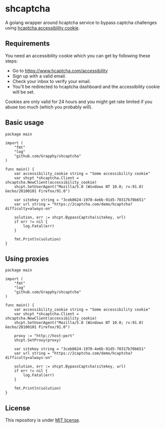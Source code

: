 # shcaptcha
A golang wrapper around hcaptcha service to bypass captcha challenges using [hcaptcha accessibility cookie](https://www.hcaptcha.com/accessibility).

Requirements
------------
You need an accessibility cookie which you can get by following these steps:
- Go to https://www.hcaptcha.com/accessibility
- Sign up with a valid email.
- Check your inbox to verify your email.
- You'll be redirected to hcaptcha dashboard and the accessibility cookie will be set.

Cookies are only valid for 24 hours and you might get rate limited if you abuse too much (which you probably will).

Basic usage
-------

```golang
package main

import (
    "fmt"
    "log"
    "github.com/Grapphy/shcaptcha"
)

func main() {
	var accessibility_cookie string = "Some accessibility cookie"
	var shcpt *shcaptcha.Client = shcaptcha.NewClient(accessibility_cookie)
	shcpt.SetUserAgent("Mozilla/5.0 (Windows NT 10.0; rv:91.0) Gecko/20100101 Firefox/91.0")

	var sitekey string = "3ceb8624-1970-4e6b-91d5-70317b70b651"
	var url string = "https://2captcha.com/demo/hcaptcha?difficulty=always-on"

    solution, err := shcpt.BypassCaptcha(sitekey, url)
    if err != nil {
        log.Fatal(err)
    }
    
    fmt.Println(solution)
}
```

Using proxies
-------------

```golang
package main

import (
    "fmt"
    "log"
    "github.com/Grapphy/shcaptcha"
)

func main() {
	var accessibility_cookie string = "Some accessibility cookie"
	var shcpt *shcaptcha.Client = shcaptcha.NewClient(accessibility_cookie)
	shcpt.SetUserAgent("Mozilla/5.0 (Windows NT 10.0; rv:91.0) Gecko/20100101 Firefox/91.0")
    
    proxy := "http://host:port"
    shcpt.SetProxy(proxy)
    
	var sitekey string = "3ceb8624-1970-4e6b-91d5-70317b70b651"
	var url string = "https://2captcha.com/demo/hcaptcha?difficulty=always-on"
    
    solution, err := shcpt.BypassCaptcha(sitekey, url)
    if err != nil {
        log.Fatal(err)
    }
    
    fmt.Println(solution)
}
```

License
-------
This repository is under [MIT license](https://mit-license.org/).
